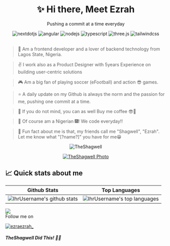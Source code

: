 ﻿
<h1 align="center">✨ Hi there, Meet Ezrah</h1>
<p align="center">Pushing a commit at a time everyday</p>

<div align="center">
    <img src="https://img.shields.io/badge/-Next_JS-black?style=for-the-badge&logoColor=white&logo=nextdotjs&color=000000" alt="nextdotjs" />
    <img src="https://img.shields.io/badge/-Angular-black?style=for-the-badge&logoColor=white&logo=angular&color=C3002F" alt="angular" />
    <img src="https://img.shields.io/badge/Node.js-43853D?style=for-the-badge&logo=node.js&logoColor=white" alt="nodejs"/>
    <img src="https://img.shields.io/badge/-TypeScript-black?style=for-the-badge&logoColor=white&logo=typescript&color=3178C6" alt="typescript" />
    <img src="https://img.shields.io/badge/-Three_JS-black?style=for-the-badge&logoColor=white&logo=threedotjs&color=000000" alt="three.js" />
    <img src="https://img.shields.io/badge/-Tailwind_CSS-black?style=for-the-badge&logoColor=white&logo=tailwindcss&color=06B6D4" alt="tailwindcss" />
  </div>

  <br/>

> 🚀 Am a frontend developer and a lover of backend technology from Lagos State, Nigeria.

>  ✌ I work also as a Product Designer with 5years Experience on building user-centric solutions

> 🎮 Am a big fan of playing soccer (eFootball) and action 😎 games.

> ⭐ A daily update on my Github is always the norm and the passion for me, pushing one commit at a time.

> 🎁 If you do not mind, you can as well Buy me coffee 😎🥤

> 🤙 Of course am a Nigerian 🎆! We code everyday!!

> 👏 Fun fact about me is that, my friends call me "Shagwell", "Ezrah". Let me know what "[?name?]" you have for me😁

<p align="center"> <img src="https://komarev.com/ghpvc/?username=TheShagwell&label=Profile%20views&color=111111&style=flat" alt="TheShagwell" /> </p>


<p align="center"> <a href="https://github.com/ryo-ma/github-profile-trophy"><img src="https://github-profile-trophy.vercel.app/?username=TheShagwell" alt="TheShagwell Photo" /></a> </p>

## 📈 Quick stats about me
| Github Stats | Top Languages |
| --- | --- |
| ![IhrUsername's github stats](https://github-readme-stats.vercel.app/api?username=TheShagwell&rank_icon=github&show_icons=true&theme=shades-of-purple&count_private=true) | ![IhrUsername's top languages](https://github-readme-stats.vercel.app/api/top-langs/?username=TheShagwell&show_icons=true&theme=shades-of-purple&count_private=true&layout=compact) |
![](https://github-readme-streak-stats.herokuapp.com/?user=TheShagwell&theme=shades-of-purple&hide_border=false)<br/>
Follow me on 
<p align="left"> <a href="https://twitter.com/ezraezrah_" target="blank"><img src="https://img.shields.io/twitter/follow/ezraezrah_?logo=twitter&style=for-the-badge" alt="ezraezrah_" /></a> </p>



##### TheShagwell Did This! 🐱‍👤
